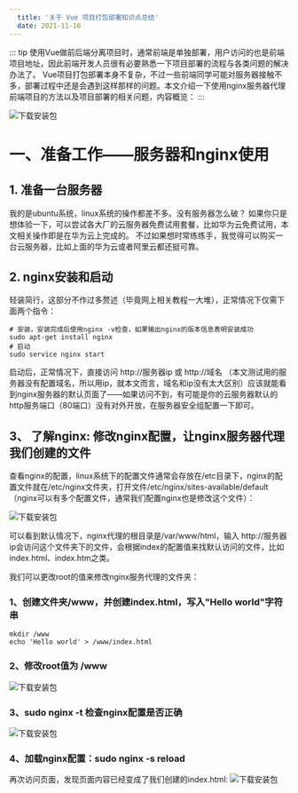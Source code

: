 ```yaml
--- 
  title: '关于 Vue 项目打包部署知识点总结'
  date: 2021-11-16
--- 
```

::: tip
使用Vue做前后端分离项目时，通常前端是单独部署，用户访问的也是前端项目地址，因此前端开发人员很有必要熟悉一下项目部署的流程与各类问题的解决办法了。
Vue项目打包部署本身不复杂，不过一些前端同学可能对服务器接触不多，部署过程中还是会遇到这样那样的问题。本文介绍一下使用nginx服务器代理前端项目的方法以及项目部署的相关问题，内容概览：
:::

<img src="https://www.zpzpup.com/assets/image/nginx/nginx01.png" alt="下载安装包">

# 一、准备工作——服务器和nginx使用
## 1. 准备一台服务器
我的是ubuntu系统，linux系统的操作都差不多。没有服务器怎么破？
如果你只是想体验一下，可以尝试各大厂的云服务器免费试用套餐，比如华为云免费试用，本文相关操作即是在华为云上完成的。
不过如果想时常练练手，我觉得可以购买一台云服务器，比如上面的华为云或者阿里云都还挺可靠。

## 2. nginx安装和启动
轻装简行，这部分不作过多赘述（毕竟网上相关教程一大堆），正常情况下仅需下面两个指令：

```
# 安装，安装完成后使用nginx -v检查，如果输出nginx的版本信息表明安装成功
sudo apt-get install nginx
# 启动
sudo service nginx start
```

启动后，正常情况下，直接访问 http://服务器ip 或 http://域名 （本文测试用的服务器没有配置域名，所以用ip，就本文而言，域名和ip没有太大区别）应该就能看到nginx服务器的默认页面了——如果访问不到，有可能是你的云服务器默认的http服务端口（80端口）没有对外开放，在服务器安全组配置一下即可。

## 3、 了解nginx: 修改nginx配置，让nginx服务器代理我们创建的文件

查看nginx的配置，linux系统下的配置文件通常会存放在/etc目录下，nginx的配置文件就在/etc/nginx文件夹，打开文件/etc/nginx/sites-available/default（nginx可以有多个配置文件，通常我们配置nginx也是修改这个文件）：

<img src="https://www.zpzpup.com/assets/image/nginx/nginx01.png" alt="下载安装包">

可以看到默认情况下，nginx代理的根目录是/var/www/html，输入 http://服务器ip会访问这个文件夹下的文件，会根据index的配置值来找默认访问的文件，比如index.html、index.htm之类。

我们可以更改root的值来修改nginx服务代理的文件夹：

### 1、创建文件夹/www，并创建index.html，写入"Hello world"字符串

```
mkdir /www
echo 'Hello world' > /www/index.html
```

### 2、修改root值为 /www
<img src="https://www.zpzpup.com/assets/image/nginx/nginx01.png" alt="下载安装包">


### 3、sudo nginx -t 检查nginx配置是否正确
<img src="https://www.zpzpup.com/assets/image/nginx/nginx01.png" alt="下载安装包">

### 4、加载nginx配置：sudo nginx -s reload
再次访问页面，发现页面内容已经变成了我们创建的index.html:
<img src="https://www.zpzpup.com/assets/image/nginx/nginx01.png" alt="下载安装包">
